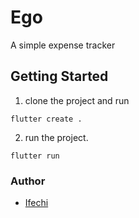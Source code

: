 # Ego

A simple expense tracker

## Getting Started
1. clone the project and run
<pre><code>flutter create .</code></pre>
2. run the project.
<pre><code>flutter run</code></pre>

### Author
- [Ifechi](https://github.com/if3chi)

